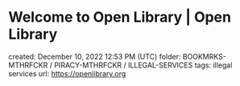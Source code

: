 # Welcome to Open Library | Open Library

created: December 10, 2022 12:53 PM (UTC)
folder: BOOKMRKS-MTHRFCKR / PIRACY-MTHRFCKR / ILLEGAL-SERVICES
tags: illegal services
url: https://openlibrary.org